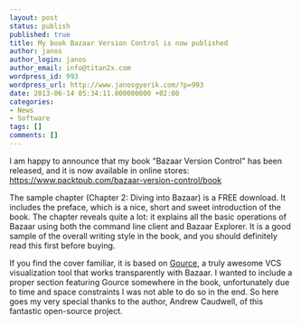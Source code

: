 ```yaml
---
layout: post
status: publish
published: true
title: My book Bazaar Version Control is now published
author: janos
author_login: janos
author_email: info@titan2x.com
wordpress_id: 993
wordpress_url: http://www.janosgyerik.com/?p=993
date: 2013-06-14 05:34:11.000000000 +02:00
categories:
- News
- Software
tags: []
comments: []
---
```

I am happy to announce that my book "Bazaar Version Control" has been released, and it is now available in online stores:
<a href="https://www.packtpub.com/bazaar-version-control/book">https://www.packtpub.com/bazaar-version-control/book</a>

The sample chapter (Chapter 2: Diving into Bazaar) is a FREE download. It includes the preface, which is a nice, short and sweet introduction of the book. The chapter reveals quite a lot: it explains all the basic operations of Bazaar using both the command line client and Bazaar Explorer. It is a good sample of the overall writing style in the book, and you should definitely read this first before buying.

If you find the cover familiar, it is based on <a href="https://code.google.com/p/gource/">Gource</a>, a truly awesome VCS visualization tool that works transparently with Bazaar. I wanted to include a proper section featuring Gource somewhere in the book, unfortunately due to time and space constraints I was not able to do so in the end. So here goes my very special thanks to the author, Andrew Caudwell, of this fantastic open-source project.
